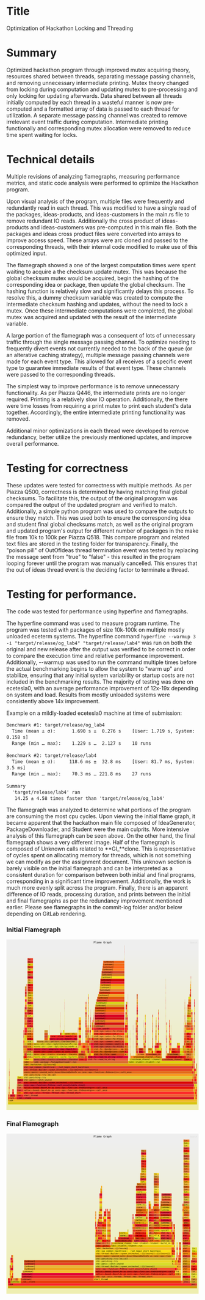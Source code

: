 # Title

Optimization of Hackathon Locking and Threading

# Summary

Optimized hackathon program through improved mutex acquiring theory, resources shared between threads, separating message passing channels, and removing unnecessary intermediate printing. Mutex theory changed from locking during computation and updating mutex to pre-processing and only locking for updating afterwards. Data shared between all threads initially computed by each thread in a wasteful manner is now pre-computed and a formatted array of data is passed to each thread for utilization. A separate message passing channel was created to remove irrelevant event traffic during computation. Intermediate printing functionally and corresponding mutex allocation were removed to reduce time spent waiting for locks.

# Technical details

Multiple revisions of analyzing flamegraphs, measuring performance metrics, and static code analysis were performed to optimize the Hackathon program.

Upon visual analysis of the program, multiple files were frequently and redundantly read in each thread. This was modified to have a single read of the packages, ideas-products, and ideas-customers in the main.rs file to remove redundant IO reads. Additionally the cross product of ideas-products and ideas-customers was pre-computed in this main file. Both the packages and ideas cross product files were converted into arrays to improve access speed. These arrays were arc cloned and passed to the corresponding threads, with their internal code modified to make use of this optimized input.

The flamegraph showed a one of the largest computation times were spent waiting to acquire a the checksum update mutex. This was because the global checksum mutex would be acquired, begin the hashing of the corresponding idea or package, then update the global checksum. The hashing function is relatively slow and significantly delays this process. To resolve this, a dummy checksum variable was created to compute the intermediate checksum hashing and updates, without the need to lock a mutex. Once these intermediate computations were completed, the global mutex was acquired and updated with the result of the intermediate variable.

A large portion of the flamegraph was a consequent of lots of unnecessary traffic through the single message passing channel. To optimize needing to frequently divert events not currently needed to the back of the queue (or an alterative caching strategy), multiple message passing channels were made for each event type. This allowed for all receives of a specific event type to guarantee immediate results of that event type. These channels were passed to the corresponding threads.

The simplest way to improve performance is to remove unnecessary functionality. As per Piazza Q446, the intermediate prints are no longer required. Printing is a relatively slow IO operation. Additionally, the there were time losses from requiring a print mutex to print each student's data together. Accordingly, the entire intermediate printing functionality was removed.

Additional minor optimizations in each thread were developed to remove redundancy, better utilize the previously mentioned updates, and improve overall performance.

# Testing for correctness

These updates were tested for correctness with multiple methods. As per Piazza Q500, correctness is determined by having matching final global checksums. To facilitate this, the output of the original program was compared the output of the updated program and verified to match. Additionally, a simple python program was used to compare the outputs to ensure they match. This was used both to ensure the corresponding idea and student final global checksums match, as well as the original program and updated program's output for different number of packages in the make file from 10k to 100k per Piazza Q518. This compare program and related text files are stored in the testing folder for transparency. Finally, the "poison pill" of OutOfIdeas thread termination event was tested by replacing the message sent from "true" to "false" - this resulted in the program looping forever until the program was manually cancelled. This ensures that the out of ideas thread event is the deciding factor to terminate a thread.

# Testing for performance.

The code was tested for performance using hyperfine and flamegraphs.

The hyperfine command was used to measure program runtime. The program was tested with packages of size 10k-100k on multiple mostly unloaded eceterm systems. The hyperfine command `hyperfine --warmup 3 -i "target/release/og_lab4" "target/release/lab4"` was run on both the original and new release after the output was verified to be correct in order to compare the execution time and relative performance improvement. Additionally, --warmup was used to run the command multiple times before the actual benchmarking begins to allow the system to "warm up" and stabilize, ensuring that any initial system variability or startup costs are not included in the benchmarking results. The majority of testing was done on ecetesla0, with an average performance improvement of 12x-19x depending on system and load. Results from mostly unloaded systems were consistently above 14x improvement.

Example on a mildly-loaded ecetesla0 machine at time of submission:

```
Benchmark #1: target/release/og_lab4
  Time (mean ± σ):      1.690 s ±  0.276 s    [User: 1.719 s, System: 0.158 s]
  Range (min … max):    1.229 s …  2.127 s    10 runs

Benchmark #2: target/release/lab4
  Time (mean ± σ):     118.6 ms ±  32.8 ms    [User: 81.7 ms, System: 3.5 ms]
  Range (min … max):    70.3 ms … 221.8 ms    27 runs

Summary
  'target/release/lab4' ran
   14.25 ± 4.58 times faster than 'target/release/og_lab4'
```

The flamegraph was analyzed to determine what portions of the program are consuming the most cpu cycles. Upon viewing the initial flame graph, it became apparent that the hackathon main file composed of IdeaGenerator, PackageDownloader, and Student were the main culprits. More intensive analysis of this flamegraph can be seen above. On the other hand, the final flamegraph shows a very different image. Half of the flamegraph is composed of Unknown calls related to **GI\_**clone. This is representative of cycles spent on allocating memory for threads, which is not something we can modify as per the assignment document. This unknown section is barely visible on the initial flamegraph and can be interpreted as a consistent duration for comparison between both initial and final programs, corresponding in a significant time improvement. Additionally, the work is much more evenly split across the program. Finally, there is an apparent difference of IO reads, processing duration, and prints between the initial and final flamegraphs as per the redundancy improvement mentioned earlier. Please see flamegraphs in the commit-log folder and/or below depending on GitLab rendering.

### Initial Flamegraph

![Initial Flamegraph](initial_flamegraph.svg)

### Final Flamegraph

![Initial Flamegraph](final_flamegraph.svg)
